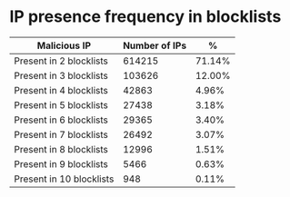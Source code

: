# IP presence frequency in blocklists
| Malicious IP | Number of IPs | % |
|----|----|----|
| Present in 2 blocklists | 614215 | 71.14% |
| Present in 3 blocklists | 103626 | 12.00% |
| Present in 4 blocklists | 42863 | 4.96% |
| Present in 5 blocklists | 27438 | 3.18% |
| Present in 6 blocklists | 29365 | 3.40% |
| Present in 7 blocklists | 26492 | 3.07% |
| Present in 8 blocklists | 12996 | 1.51% |
| Present in 9 blocklists | 5466 | 0.63% |
| Present in 10 blocklists | 948 | 0.11% |
